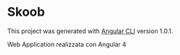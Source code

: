 # Skoob

This project was generated with [Angular CLI](https://github.com/angular/angular-cli) version 1.0.1.

Web Application realizzata con Angular 4


